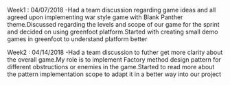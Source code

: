 Week1 : 04/07/2018 -Had a team discussion regarding game ideas and all agreed upon implementing war style game with Blank Panther theme.Discussed regarding the levels and scope of our game for the sprint and decided on using greenfoot platform.Started with creating small demo games in greenfoot to understand platform better


Week2 : 04/14/2018 -Had a team discussion to futher get more clarity about the overall game.My role is to implement Factory method design pattern for different obstructions or enemies in the game.Started to read more about the pattern implementation scope to adapt it in a better way into our project
